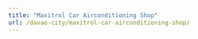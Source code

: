 ```yaml
---
title: "Maxitrol Car Airconditioning Shop"
url: /davao-city/maxitrol-car-airconditioning-shop/
---
```

